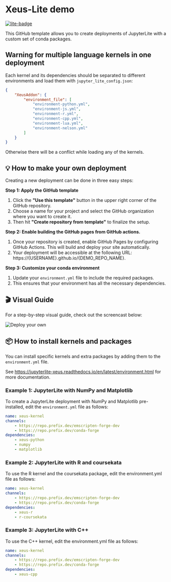 # Xeus-Lite demo

[![lite-badge](https://jupyterlite.rtfd.io/en/latest/_static/badge.svg)](https://jupyterlite.github.io/xeus-lite-demo/notebooks/?path=demo.ipynb)

This GitHub template allows you to create deployments of JupyterLite with a custom set of conda packages.

## Warning for multiple language kernels in one deployment

Each kernel and its dependencies should be separated to different environments and load them with `jupyter_lite_config.json`:

```json
{
    "XeusAddon": {
        "environment_file": [
            "environment-python.yml",
            "environment-js.yml",
            "environment-r.yml",
            "environment-cpp.yml",
            "environment-lua.yml",
            "environment-nelson.yml"
        ]
    }
}
```

Otherwise there will be a conflict while loading any of the kernels.

## 💡 How to make your own deployment

Creating a new deployment can be done in three easy steps:

**Step 1: Apply the GitHub template**

1. Click the **"Use this template"** button in the upper right corner of the GitHub repository.
2. Choose a name for your project and select the GitHub organization where you want to create it.
3. Then hit **"Create repository from template"** to finalize the setup.

**Step 2: Enable building the GitHub pages from GitHub actions.**

1. Once your repository is created, enable GitHub Pages by configuring GitHub Actions. This will build and deploy your site automatically.
2. Your deployment will be accessible at the following URL: https://{USERNAME}.github.io/{DEMO_REPO_NAME}.

**Step 3: Customize your conda environment**

1. Update your `environment.yml` file to include the required packages.
2. This ensures that your environment has all the necessary dependencies.

## 🎬 Visual Guide

For a step-by-step visual guide, check out the screencast below:

![Deploy your own](deploy.gif)

## 📦 How to install kernels and packages

You can install specific kernels and extra packages by adding them to the `environment.yml` file.

See https://jupyterlite-xeus.readthedocs.io/en/latest/environment.html for more documentation.

### Example 1: JupyterLite with NumPy and Matplotlib

To create a JupyterLite deployment with NumPy and Matplotlib pre-installed, edit the `environment.yml` file as follows:

```yml
name: xeus-kernel
channels:
    - https://repo.prefix.dev/emscripten-forge-dev
    - https://repo.prefix.dev/conda-forge
dependencies:
    - xeus-python
    - numpy
    - matplotlib
```

### Example 2: JupyterLite with R and coursekata

To use the R kernel and the coursekata package, edit the environment.yml file as follows:

```yml
name: xeus-kernel
channels:
    - https://repo.prefix.dev/emscripten-forge-dev
    - https://repo.prefix.dev/conda-forge
dependencies:
    - xeus-r
    - r-coursekata
```

### Example 3: JupyterLite with C++

To use the C++ kernel, edit the environment.yml file as follows:

```yml
name: xeus-kernel
channels:
    - https://repo.prefix.dev/emscripten-forge-dev
    - https://repo.prefix.dev/conda-forge
dependencies:
    - xeus-cpp
```
